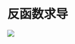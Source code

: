 # 反函数求导
![](https://rgdz-img.oss-cn-hangzhou.aliyuncs.com/img/20211129194352.png)

                                                                                                         